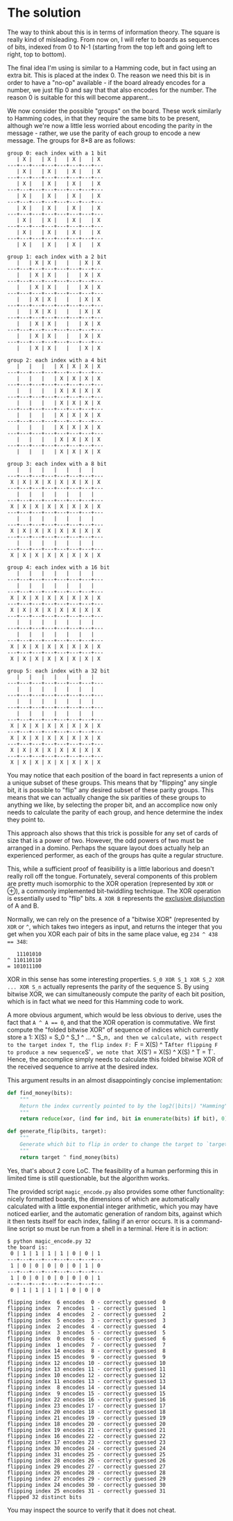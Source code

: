 # The solution

The way to think about this is in terms of information theory. The square is
really kind of misleading. From now on, I will refer to boards as sequences of
bits, indexed from 0 to N-1 (starting from the top left and going left to right,
top to bottom).

The final idea I'm using is similar to a Hamming code, but in fact using an
extra bit. This is placed at the index 0. The reason we need this bit is in
order to have a "no-op" available - if the board already encodes for a number,
we just flip 0 and say that that also encodes for the number. The reason 0 is
suitable for this will become apparent...

We now consider the possible "groups" on the board. These work similarly to
Hamming codes, in that they require the same bits to be present, although we're
now a little less worried about encoding the parity in the message - rather, we
use the parity of each group to encode a new message. The groups for 8\*8 are as
follows:

```
group 0: each index with a 1 bit
   | X |   | X |   | X |   | X
---+---+---+---+---+---+---+---
   | X |   | X |   | X |   | X
---+---+---+---+---+---+---+---
   | X |   | X |   | X |   | X
---+---+---+---+---+---+---+---
   | X |   | X |   | X |   | X
---+---+---+---+---+---+---+---
   | X |   | X |   | X |   | X
---+---+---+---+---+---+---+---
   | X |   | X |   | X |   | X
---+---+---+---+---+---+---+---
   | X |   | X |   | X |   | X
---+---+---+---+---+---+---+---
   | X |   | X |   | X |   | X

group 1: each index with a 2 bit
   |   | X | X |   |   | X | X
---+---+---+---+---+---+---+---
   |   | X | X |   |   | X | X
---+---+---+---+---+---+---+---
   |   | X | X |   |   | X | X
---+---+---+---+---+---+---+---
   |   | X | X |   |   | X | X
---+---+---+---+---+---+---+---
   |   | X | X |   |   | X | X
---+---+---+---+---+---+---+---
   |   | X | X |   |   | X | X
---+---+---+---+---+---+---+---
   |   | X | X |   |   | X | X
---+---+---+---+---+---+---+---
   |   | X | X |   |   | X | X

group 2: each index with a 4 bit
   |   |   |   | X | X | X | X
---+---+---+---+---+---+---+---
   |   |   |   | X | X | X | X
---+---+---+---+---+---+---+---
   |   |   |   | X | X | X | X
---+---+---+---+---+---+---+---
   |   |   |   | X | X | X | X
---+---+---+---+---+---+---+---
   |   |   |   | X | X | X | X
---+---+---+---+---+---+---+---
   |   |   |   | X | X | X | X
---+---+---+---+---+---+---+---
   |   |   |   | X | X | X | X
---+---+---+---+---+---+---+---
   |   |   |   | X | X | X | X

group 3: each index with a 8 bit
   |   |   |   |   |   |   |
---+---+---+---+---+---+---+---
 X | X | X | X | X | X | X | X
---+---+---+---+---+---+---+---
   |   |   |   |   |   |   |
---+---+---+---+---+---+---+---
 X | X | X | X | X | X | X | X
---+---+---+---+---+---+---+---
   |   |   |   |   |   |   |
---+---+---+---+---+---+---+---
 X | X | X | X | X | X | X | X
---+---+---+---+---+---+---+---
   |   |   |   |   |   |   |
---+---+---+---+---+---+---+---
 X | X | X | X | X | X | X | X

group 4: each index with a 16 bit
   |   |   |   |   |   |   |
---+---+---+---+---+---+---+---
   |   |   |   |   |   |   |
---+---+---+---+---+---+---+---
 X | X | X | X | X | X | X | X
---+---+---+---+---+---+---+---
 X | X | X | X | X | X | X | X
---+---+---+---+---+---+---+---
   |   |   |   |   |   |   |
---+---+---+---+---+---+---+---
   |   |   |   |   |   |   |
---+---+---+---+---+---+---+---
 X | X | X | X | X | X | X | X
---+---+---+---+---+---+---+---
 X | X | X | X | X | X | X | X

group 5: each index with a 32 bit
   |   |   |   |   |   |   |
---+---+---+---+---+---+---+---
   |   |   |   |   |   |   |
---+---+---+---+---+---+---+---
   |   |   |   |   |   |   |
---+---+---+---+---+---+---+---
   |   |   |   |   |   |   |
---+---+---+---+---+---+---+---
 X | X | X | X | X | X | X | X
---+---+---+---+---+---+---+---
 X | X | X | X | X | X | X | X
---+---+---+---+---+---+---+---
 X | X | X | X | X | X | X | X
---+---+---+---+---+---+---+---
 X | X | X | X | X | X | X | X
```

You may notice that each position of the board in fact represents a union of a
unique subset of these groups. This means that by "flipping" any single bit, it
is possible to "flip" any desired subset of these parity groups. This means that
we can actually change the six parities of these groups to anything we like, by
selecting the proper bit, and an accomplice now only needs to calculate the
parity of each group, and hence determine the index they point to.

This approach also shows that this trick is possible for any set of cards of
size that is a power of two. However, the odd powers of two must be arranged in
a domino. Perhaps the square layout does actually help an experienced performer,
as each of the groups has quite a regular structure.

This, while a sufficient proof of feasibility is a little laborious and doesn't
really roll off the tongue. Fortunately, several components of this problem are
pretty much isomorphic to the XOR operation (represented by `XOR` or &oplus;), a
commonly implemented bit-twiddling technique. The XOR operation is essentially
used to "flip" bits. `A XOR B` represents the
[exclusive disjunction](https://en.wikipedia.org/wiki/Exclusive_or) of A and B.

Normally, we can rely on the presence of a "bitwise XOR" (represented by `XOR`
or `^`, which takes two integers as input, and returns the integer that you get
when you XOR each pair of bits in the same place value, eg `234 ^ 438 == 348`:

```
   11101010
^ 110110110
= 101011100
```

XOR in this sense has some interesting properties.
`S_0 XOR S_1 XOR S_2 XOR ... XOR S_n` actually represents the parity of the
sequence S. By using bitwise XOR, we can simultaneously compute the parity of
each bit position, which is in fact what we need for this Hamming code to work.

A more obvious argument, which would be less obvious to derive, uses the fact
that `A ^ A == 0`, and that the XOR operation is commutative. We first compute
the "folded bitwise XOR" of sequence of indices which currently store a 1:
X(S) = S_0 ^ S_1 ^ ... ^ S_n`, and then we calculate, with respect to the target
index T, the flip index F: `F = X(S) ^ T` After flipping F to produce a new
sequence `S'`, we note that `X(S') = X(S) ^ X(S) ^ T = T`. Hence, the accomplice
simply needs to calculate this folded bitwise XOR of the received sequence to
arrive at the desired index.

This argument results in an almost disappointingly concise implementation:

```python
def find_money(bits):
    """
    Return the index currently pointed to by the log2(|bits|) "Hamming" bits.
    """
    return reduce(xor, (ind for ind, bit in enumerate(bits) if bit), 0)

def generate_flip(bits, target):
    """
    Generate which bit to flip in order to change the target to `target`.
    """
    return target ^ find_money(bits)
```

Yes, that's about 2 core LoC. The feasibility of a human performing this in
limited time is still questionable, but the algorithm works.

The provided script `magic_encode.py` also provides some other functionality:
nicely formatted boards, the dimensions of which are automatically calculated
with a little exponential integer arithmetic, which you may have noticed
earlier, and the automatic generation of random bits, against which it then
tests itself for each index, failing if an error occurs. It is a command-line
script so must be run from a shell in a terminal. Here it is in action:

```
$ python magic_encode.py 32
the board is:
 0 | 1 | 1 | 1 | 1 | 0 | 0 | 1
---+---+---+---+---+---+---+---
 1 | 0 | 0 | 0 | 0 | 0 | 1 | 0
---+---+---+---+---+---+---+---
 1 | 0 | 0 | 0 | 0 | 0 | 0 | 1
---+---+---+---+---+---+---+---
 0 | 1 | 1 | 1 | 1 | 0 | 0 | 0

flipping index  6 encodes  0 - correctly guessed  0
flipping index  7 encodes  1 - correctly guessed  1
flipping index  4 encodes  2 - correctly guessed  2
flipping index  5 encodes  3 - correctly guessed  3
flipping index  2 encodes  4 - correctly guessed  4
flipping index  3 encodes  5 - correctly guessed  5
flipping index  0 encodes  6 - correctly guessed  6
flipping index  1 encodes  7 - correctly guessed  7
flipping index 14 encodes  8 - correctly guessed  8
flipping index 15 encodes  9 - correctly guessed  9
flipping index 12 encodes 10 - correctly guessed 10
flipping index 13 encodes 11 - correctly guessed 11
flipping index 10 encodes 12 - correctly guessed 12
flipping index 11 encodes 13 - correctly guessed 13
flipping index  8 encodes 14 - correctly guessed 14
flipping index  9 encodes 15 - correctly guessed 15
flipping index 22 encodes 16 - correctly guessed 16
flipping index 23 encodes 17 - correctly guessed 17
flipping index 20 encodes 18 - correctly guessed 18
flipping index 21 encodes 19 - correctly guessed 19
flipping index 18 encodes 20 - correctly guessed 20
flipping index 19 encodes 21 - correctly guessed 21
flipping index 16 encodes 22 - correctly guessed 22
flipping index 17 encodes 23 - correctly guessed 23
flipping index 30 encodes 24 - correctly guessed 24
flipping index 31 encodes 25 - correctly guessed 25
flipping index 28 encodes 26 - correctly guessed 26
flipping index 29 encodes 27 - correctly guessed 27
flipping index 26 encodes 28 - correctly guessed 28
flipping index 27 encodes 29 - correctly guessed 29
flipping index 24 encodes 30 - correctly guessed 30
flipping index 25 encodes 31 - correctly guessed 31
flipped 32 distinct bits
```

You may inspect the source to verify that it does not cheat.
